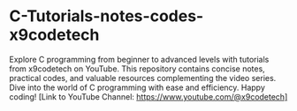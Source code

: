 # C-Tutorials-notes-codes-x9codetech
Explore C programming from beginner to advanced levels with tutorials from x9codetech on YouTube. This repository contains concise notes, practical codes, and valuable resources complementing the video series. Dive into the world of C programming with ease and efficiency. Happy coding! [Link to YouTube Channel: https://www.youtube.com/@x9codetech]
